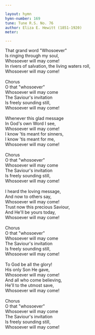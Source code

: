 ```yaml
---

layout: hymn
hymn-number: 169
tune: Tune R.S. No. 76
author: Eliza E. Hewitt (1851-1920)
meter: 

---
```

That grand word "Whosoever"<br>Is ringing through my soul,<br>Whosoever will may come!<br>In rivers of salvation, the living waters roll,<br>Whosoever will may come!<br><br>Chorus<br>O that "whosoever"<br>Whosoever will may come<br>The Saviour's invitation<br>Is freely sounding still,<br>Whosoever will may come!<br><br>Whenever this glad message<br>In God's own Word I see,<br>Whosoever will may come!<br>I know 'tis meant for sinners,<br>I know 'tis meant for me,<br>Whosoever will may come!<br><br>Chorus<br>O that "whosoever"<br>Whosoever will may come<br>The Saviour's invitation<br>Is freely sounding still,<br>Whosoever will may come!<br><br>I heard the loving message,<br>And now to others say,<br>Whosoever will may come!<br>Trust now this precious Saviour,<br>And He'll be yours today,<br>Whosoever will may come!<br><br>Chorus<br>O that "whosoever"<br>Whosoever will may come<br>The Saviour's invitation<br>Is freely sounding still,<br>Whosoever will may come!<br><br>To God be all the glory!<br>His only Son He gave,<br>Whosoever will may come!<br>And all who come believing,<br>He'll to the utmost save,<br>Whosoever will may come!<br><br>Chorus<br>O that "whosoever"<br>Whosoever will may come<br>The Saviour's invitation<br>Is freely sounding still,<br>Whosoever will may come!<br><br><br>

